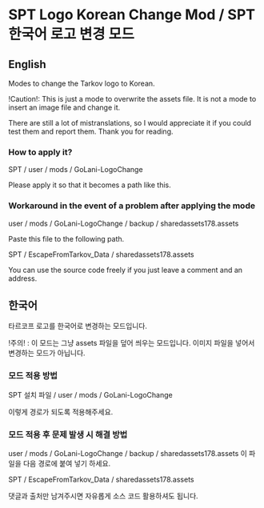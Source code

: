 # SPT Logo Korean Change Mod / SPT 한국어 로고 변경 모드

## English
Modes to change the Tarkov logo to Korean.

!Caution!: This is just a mode to overwrite the assets file. It is not a mode to insert an image file and change it.

There are still a lot of mistranslations, so I would appreciate it if you could test them and report them.
Thank you for reading.

### How to apply it?

SPT / user / mods / GoLani-LogoChange

Please apply it so that it becomes a path like this.

### Workaround in the event of a problem after applying the mode

user / mods / GoLani-LogoChange / backup / sharedassets178.assets

Paste this file to the following path.

SPT / EscapeFromTarkov_Data / sharedassets178.assets

You can use the source code freely if you just leave a comment and an address.

## 한국어
타르코프 로고를 한국어로 변경하는 모드입니다.

!주의! : 이 모드는 그냥 assets 파일을 덮어 씌우는 모드입니다. 이미지 파일을 넣어서 변경하는 모드가 아닙니다.

### 모드 적용 방법

SPT 설치 파일 / user / mods / GoLani-LogoChange

이렇게 경로가 되도록 적용해주세요.

### 모드 적용 후 문제 발생 시 해결 방법
user / mods / GoLani-LogoChange / backup / sharedassets178.assets
이 파일을 다음 경로에 붙여 넣기 하세요.

SPT / EscapeFromTarkov_Data / sharedassets178.assets

댓글과 출처만 남겨주시면 자유롭게 소스 코드 활용하셔도 됩니다.

